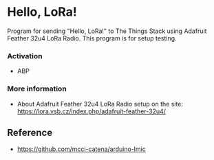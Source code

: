 # Hello, LoRa!

Program for sending "Hello, LoRa!" to The Things Stack using Adafruit Feather 32u4 LoRa Radio. This program is for setup testing.

### Activation
- ABP

### More information
- About Adafruit Feather 32u4 LoRa Radio setup on the site: https://lora.vsb.cz/index.php/adafruit-feather-32u4/

## Reference
- https://github.com/mcci-catena/arduino-lmic
